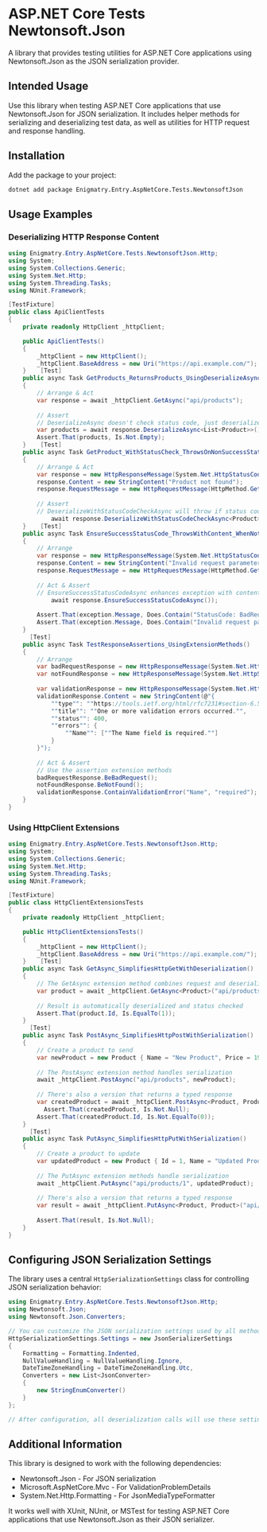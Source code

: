 # ASP.NET Core Tests Newtonsoft.Json

A library that provides testing utilities for ASP.NET Core applications using Newtonsoft.Json as the JSON serialization provider.

## Intended Usage

Use this library when testing ASP.NET Core applications that use Newtonsoft.Json for JSON serialization. It includes helper methods for serializing and deserializing test data, as well as utilities for HTTP request and response handling.

## Installation

Add the package to your project:

```bash
dotnet add package Enigmatry.Entry.AspNetCore.Tests.NewtonsoftJson
```

## Usage Examples

### Deserializing HTTP Response Content

```csharp
using Enigmatry.Entry.AspNetCore.Tests.NewtonsoftJson.Http;
using System;
using System.Collections.Generic;
using System.Net.Http;
using System.Threading.Tasks;
using NUnit.Framework;

[TestFixture]
public class ApiClientTests
{
    private readonly HttpClient _httpClient;

    public ApiClientTests()
    {
        _httpClient = new HttpClient();
        _httpClient.BaseAddress = new Uri("https://api.example.com/");
    }    [Test]
    public async Task GetProducts_ReturnsProducts_UsingDeserializeAsync()
    {
        // Arrange & Act
        var response = await _httpClient.GetAsync("api/products");
        
        // Assert
        // DeserializeAsync doesn't check status code, just deserializes content
        var products = await response.DeserializeAsync<List<Product>>();        Assert.That(products, Is.Not.Null);
        Assert.That(products, Is.Not.Empty);
    }    [Test]
    public async Task GetProduct_WithStatusCheck_ThrowsOnNonSuccessStatus()
    {
        // Arrange & Act
        var response = new HttpResponseMessage(System.Net.HttpStatusCode.NotFound);
        response.Content = new StringContent("Product not found");
        response.RequestMessage = new HttpRequestMessage(HttpMethod.Get, "api/products/999");
        
        // Assert
        // DeserializeWithStatusCodeCheckAsync will throw if status code is not success        Assert.ThrowsAsync<HttpRequestException>(async () => 
            await response.DeserializeWithStatusCodeCheckAsync<Product>());
    }    [Test]
    public async Task EnsureSuccessStatusCode_ThrowsWithContent_WhenNotSuccess()
    {
        // Arrange
        var response = new HttpResponseMessage(System.Net.HttpStatusCode.BadRequest);
        response.Content = new StringContent("Invalid request parameters");
        response.RequestMessage = new HttpRequestMessage(HttpMethod.Get, "api/products");
        
        // Act & Assert
        // EnsureSuccessStatusCodeAsync enhances exception with content details        var exception = Assert.ThrowsAsync<HttpRequestException>(async () => 
            await response.EnsureSuccessStatusCodeAsync());
            
        Assert.That(exception.Message, Does.Contain("StatusCode: BadRequest"));
        Assert.That(exception.Message, Does.Contain("Invalid request parameters"));
    }
      [Test]
    public async Task TestResponseAssertions_UsingExtensionMethods()
    {
        // Arrange
        var badRequestResponse = new HttpResponseMessage(System.Net.HttpStatusCode.BadRequest);
        var notFoundResponse = new HttpResponseMessage(System.Net.HttpStatusCode.NotFound);
        
        var validationResponse = new HttpResponseMessage(System.Net.HttpStatusCode.BadRequest);
        validationResponse.Content = new StringContent(@"{
            ""type"": ""https://tools.ietf.org/html/rfc7231#section-6.5.1"",
            ""title"": ""One or more validation errors occurred."",
            ""status"": 400,
            ""errors"": {
                ""Name"": [""The Name field is required.""]
            }
        }");
        
        // Act & Assert
        // Use the assertion extension methods
        badRequestResponse.BeBadRequest();
        notFoundResponse.BeNotFound();
        validationResponse.ContainValidationError("Name", "required");
    }
}
```

### Using HttpClient Extensions

```csharp
using Enigmatry.Entry.AspNetCore.Tests.NewtonsoftJson.Http;
using System;
using System.Collections.Generic;
using System.Net.Http;
using System.Threading.Tasks;
using NUnit.Framework;

[TestFixture]
public class HttpClientExtensionsTests
{
    private readonly HttpClient _httpClient;

    public HttpClientExtensionsTests()
    {
        _httpClient = new HttpClient();
        _httpClient.BaseAddress = new Uri("https://api.example.com/");
    }    [Test]
    public async Task GetAsync_SimplifiesHttpGetWithDeserialization()
    {
        // The GetAsync extension method combines request and deserialization
        var product = await _httpClient.GetAsync<Product>("api/products/1");
        
        // Result is automatically deserialized and status checked        Assert.That(product, Is.Not.Null);
        Assert.That(product.Id, Is.EqualTo(1));
    }
      [Test]
    public async Task PostAsync_SimplifiesHttpPostWithSerialization()
    {
        // Create a product to send
        var newProduct = new Product { Name = "New Product", Price = 19.99m };
        
        // The PostAsync extension method handles serialization
        await _httpClient.PostAsync("api/products", newProduct);
        
        // There's also a version that returns a typed response
        var createdProduct = await _httpClient.PostAsync<Product, Product>("api/products", newProduct);
          Assert.That(createdProduct, Is.Not.Null);
        Assert.That(createdProduct.Id, Is.Not.EqualTo(0));
    }
      [Test]
    public async Task PutAsync_SimplifiesHttpPutWithSerialization()
    {
        // Create a product to update
        var updatedProduct = new Product { Id = 1, Name = "Updated Product", Price = 29.99m };
        
        // The PutAsync extension methods handle serialization
        await _httpClient.PutAsync("api/products/1", updatedProduct);
        
        // There's also a version that returns a typed response
        var result = await _httpClient.PutAsync<Product, Product>("api/products/1", updatedProduct);
        
        Assert.That(result, Is.Not.Null);
    }
}
```

## Configuring JSON Serialization Settings

The library uses a central `HttpSerializationSettings` class for controlling JSON serialization behavior:

```csharp
using Enigmatry.Entry.AspNetCore.Tests.NewtonsoftJson.Http;
using Newtonsoft.Json;
using Newtonsoft.Json.Converters;

// You can customize the JSON serialization settings used by all methods
HttpSerializationSettings.Settings = new JsonSerializerSettings 
{
    Formatting = Formatting.Indented,
    NullValueHandling = NullValueHandling.Ignore,
    DateTimeZoneHandling = DateTimeZoneHandling.Utc,
    Converters = new List<JsonConverter> 
    { 
        new StringEnumConverter() 
    }
};

// After configuration, all deserialization calls will use these settings
```

## Additional Information

This library is designed to work with the following dependencies:
- Newtonsoft.Json - For JSON serialization
- Microsoft.AspNetCore.Mvc - For ValidationProblemDetails 
- System.Net.Http.Formatting - For JsonMediaTypeFormatter

It works well with XUnit, NUnit, or MSTest for testing ASP.NET Core applications that use Newtonsoft.Json as their JSON serializer.
```
